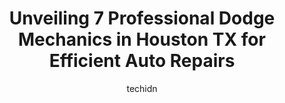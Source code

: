 ---
layout: ampstory
image: https://images.unsplash.com/photo-1604755940773-d7d32c4e43e1?ixlib=rb-4.0.3&ixid=MnwxMjA3fDB8MHxwaG90by1wYWdlfHx8fGVufDB8fHx8&auto=format&fit=crop&w=640&h=853&q=80
author: techidn
featured: false
description: Looking for reliable and skilled Dodge Mechanic in Houston TX, USA? Your search ends here with the 7 best Dodge Mechanic in town. With their expertise and commitment to delivering exceptiona
title: Unveiling 7 Professional Dodge Mechanics in Houston TX for Efficient Auto Repairs
cover:
   title: Unveiling 7 Professional Dodge Mechanics in Houston TX for Efficient Auto Repairs
   subtitle: Rickpate
   background: https://images.unsplash.com/photo-1604755940773-d7d32c4e43e1?ixlib=rb-4.0.3&ixid=MnwxMjA3fDB8MHxwaG90by1wYWdlfHx8fGVufDB8fHx8&auto=format&fit=crop&w=640&h=853&q=80

pages: 
 - layout: thirds
   top: <h1>#1 AutoNation Chrysler Dodge Jeep RAM Houston</h1>
   bottom: "<p>Lured me in with a fake offer to sell my car as it turns out. Patricia was nice but I was provided WRONG info that I used to have bodywork done.Details - I had an offer fo</p>"
   background: https://www.knot35.com/toplist/wp-content/uploads/2023/06/best-dodge-mechanic-1-in-houston-tx-1685831838.jpeg
   backgroundblur: true
 - layout: thirds
   top: <h1>#2 Helfman Dodge Chrysler Jeep RAM Fiat</h1>
   bottom: "<p>7720 Katy Fwy A, Houston, TX 77024, United States</p>"
   background: https://www.knot35.com/toplist/wp-content/uploads/2023/06/best-dodge-mechanic-2-in-houston-tx-1685831839.jpeg
   cta:
      link: https://www.knot35.com/toplist/unveiling-7-professional-dodge-mechanics-in-houston-tx-for-efficient-auto-repairs/
      text: Unveiling 7 Professional Dodge Mechanics in Houston TX for Efficient Auto Repairs
 - layout: thirds
   top: <h1>#3 River Oaks Chrysler Jeep Dodge Ram</h1>
   bottom: "<p>4807 Kirby Dr, Houston, TX 77098, United States</p>"
   background: https://www.knot35.com/toplist/wp-content/uploads/2023/06/best-dodge-mechanic-3-in-houston-tx-1685831839.jpeg
   cta:
      link: https://www.knot35.com/toplist/unveiling-7-professional-dodge-mechanics-in-houston-tx-for-efficient-auto-repairs/
      text: Unveiling 7 Professional Dodge Mechanics in Houston TX for Efficient Auto Repairs
 - layout: thirds
   top: <h1>#4 Erics Car Care - Medical Center</h1>
   bottom: "<p>6950 Kirby Dr, Houston, TX 77030, United States</p>"
   background: https://images.unsplash.com/photo-1608501821300-4f99e58bba77?ixlib=rb-4.0.3&ixid=MnwxMjA3fDB8MHxwaG90by1wYWdlfHx8fGVufDB8fHx8&auto=format&fit=crop&w=640&h=853&q=80
   cta:
      link: https://www.knot35.com/toplist/unveiling-7-professional-dodge-mechanics-in-houston-tx-for-efficient-auto-repairs/
      text: Unveiling 7 Professional Dodge Mechanics in Houston TX for Efficient Auto Repairs
 - layout: thirds
   top: <h1>#5 Kacals Auto and Truck Service</h1>
   bottom: "<p>5030 Old Spanish Trail, Houston, TX 77021, United States</p>"
   background: https://images.unsplash.com/photo-1564951434112-64d74cc2a2d7?ixlib=rb-4.0.3&ixid=MnwxMjA3fDB8MHxwaG90by1wYWdlfHx8fGVufDB8fHx8&auto=format&fit=crop&w=640&h=853&q=80
   cta:
      link: https://www.knot35.com/toplist/unveiling-7-professional-dodge-mechanics-in-houston-tx-for-efficient-auto-repairs/
      text: Unveiling 7 Professional Dodge Mechanics in Houston TX for Efficient Auto Repairs
 - layout: thirds
   top: <h1>#6 The Auto Doc</h1>
   bottom: "<p>1208 Montrose Blvd, Houston, TX 77019, United States</p>"
   background: https://images.unsplash.com/photo-1484589065579-248aad0d8b13?ixlib=rb-4.0.3&ixid=MnwxMjA3fDB8MHxwaG90by1wYWdlfHx8fGVufDB8fHx8&auto=format&fit=crop&w=640&h=853&q=80
   cta:
      link: https://www.knot35.com/toplist/unveiling-7-professional-dodge-mechanics-in-houston-tx-for-efficient-auto-repairs/
      text: Unveiling 7 Professional Dodge Mechanics in Houston TX for Efficient Auto Repairs
 - layout: thirds
   top: <h1>#7 Midtown Auto Service & Repair</h1>
   bottom: "<p>4510 Almeda Rd, Houston, TX 77004, United States</p>"
   background: https://images.unsplash.com/photo-1561679660-d00ee1e0dc8e?ixlib=rb-4.0.3&ixid=MnwxMjA3fDB8MHxwaG90by1wYWdlfHx8fGVufDB8fHx8&auto=format&fit=crop&w=640&h=853&q=80
   cta:
      link: https://www.knot35.com/toplist/unveiling-7-professional-dodge-mechanics-in-houston-tx-for-efficient-auto-repairs/
      text: Unveiling 7 Professional Dodge Mechanics in Houston TX for Efficient Auto Repairs
 - layout: thirds
   middle: Continue reading...
   background: https://images.unsplash.com/photo-1591393223703-56fe1347ac62?ixlib=rb-4.0.3&ixid=MnwxMjA3fDB8MHxwaG90by1wYWdlfHx8fGVufDB8fHx8&auto=format&fit=crop&w=640&h=853&q=80
   cta:
      link: https://www.knot35.com/toplist/unveiling-7-professional-dodge-mechanics-in-houston-tx-for-efficient-auto-repairs/
      text: Unveiling 7 Professional Dodge Mechanics in Houston TX for Efficient Auto Repairs
      
---